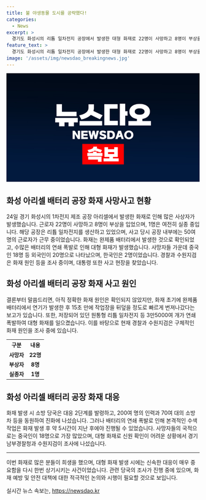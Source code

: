 ```yaml
---
title: 불 야생동물 도시를 공략했다! 
categories:
  - News
excerpt: >
  경기도 화성시의 리튬 일차전지 공장에서 발생한 대형 화재로 22명이 사망하고 8명이 부상을 입었으며, 1명이 실종 중이다. 공장 내부에 보관 중이던 완제품 전지 3만5000여개가 연쇄 폭발하며 불길을 키운 것으로 파악됐다. 사망자의 국적은 중국인 18명 등 외국인이 20명, 한국인은 2명이었다. 경찰과 수원지검이 원인 조사에 나섰으며, 대통령도 사고 현장을 찾았다.
feature_text: >
  경기도 화성시의 리튬 일차전지 공장에서 발생한 대형 화재로 22명이 사망하고 8명이 부상을 입었으며, 1명이 실종 중이다. 공장 내부에 보관 중이던 완제품 전지 3만5000여개가 연쇄 폭발하며 불길을 키운 것으로 파악됐다. 사망자의 국적은 중국인 18명 등 외국인이 20명, 한국인은 2명이었다. 경찰과 수원지검이 원인 조사에 나섰으며, 대통령도 사고 현장을 찾았다.
image: '/assets/img/newsdao_breakingnews.jpg'
---
```


<p><img src="/assets/img/newsdao_breakingnews.jpg" alt="implanttips 속보" /></p>

<h2 data-ke-size="size26">화성 아리셀 배터리 공장 화재 사망사고 현황</h2>

<p data-ke-size="size16">24일 경기 화성시의 1차전지 제조 공장 아리셀에서 발생한 화재로 인해 많은 사상자가 발생했습니다. 근로자 22명이 사망하고 8명이 부상을 입었으며, 1명은 여전히 실종 중입니다. 해당 공장은 리튬 일차전지를 생산하고 있었으며, 사고 당시 공장 내부에는 50여 명의 근로자가 근무 중이었습니다. 화재는 완제품 배터리에서 발생한 것으로 확인되었고, 수많은 배터리의 연쇄 폭발로 인해 대형 화재가 발생했습니다. 사망자들 가운데 중국인 18명 등 외국인이 20명으로 나타났으며, 한국인은 2명이었습니다. 경찰과 수원지검은 화재 원인 등을 조사 중이며, 대통령 또한 사고 현장을 찾았습니다.</p>

<h2 data-ke-size="size24">화성 아리셀 배터리 공장 화재 사고 원인</h2>

<p data-ke-size="size16">결론부터 말씀드리면, 아직 정확한 화재 원인은 확인되지 않았지만, 화재 초기에 완제품 배터리에서 연기가 발생한 후 15초 만에 작업장을 뒤덮을 정도로 빠르게 번져나갔다는 보고가 있습니다. 또한, 저장되어 있던 원통형 리튬 일차전지 등 3만5000여 개가 연쇄 폭발하여 대형 화재를 일으켰습니다. 이를 바탕으로 현재 경찰과 수원지검은 구체적인 화재 원인을 조사 중에 있습니다.</p>

<table>
    <tr>
        <th>구분</th>
        <th>내용</th>
    </tr>
    <tr>
        <td style="text-align: center; height: 17px;"><b>사망자</b></td>
        <td style="text-align: center; height: 17px;"><b>22명</b></td>
    </tr>
    <tr>
        <td style="text-align: center; height: 17px;"><b>부상자</b></td>
        <td style="text-align: center; height: 17px;"><b>8명</b></td>
    </tr>
    <tr>
        <td style="text-align: center; height: 17px;"><b>실종자</b></td>
        <td style="text-align: center; height: 17px;"><b>1명</b></td>
    </tr>
</table>

<h2 data-ke-size="size24">화성 아리셀 배터리 공장 화재 대응</h2>

<p data-ke-size="size16">화재 발생 시 소방 당국은 대응 2단계를 발령하고, 200여 명의 인력과 70여 대의 소방차 등을 동원하여 진화에 나섰습니다. 그러나 배터리의 연쇄 폭발로 인해 본격적인 수색 작업은 화재 발생 후 약 5시간이 지난 후에야 진행될 수 있었습니다. 사망자들의 국적으로는 중국인이 18명으로 가장 많았으며, 대형 화재로 신원 확인이 어려운 상황에서 경기남부경찰청과 수원지검이 조사에 나섰습니다.</p>

<hr>

<p data-ke-size="size16">이번 화재로 많은 분들이 희생을 했으며, 대형 화재 발생 시에는 신속한 대응이 매우 중요함을 다시 한번 상기시키는 사건이었습니다. 관련 당국의 조사가 진행 중에 있으며, 화재 예방 및 안전 대책에 대한 적극적인 논의와 시행이 필요할 것으로 보입니다.</p>
실시간 뉴스 속보는, <a href="https://newsdao.kr" rel="dofollow">https://newsdao.kr</a>


